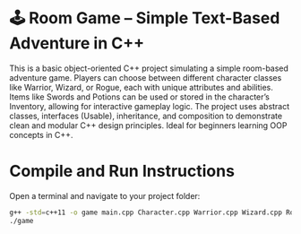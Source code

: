 # 🕹️ Room Game – Simple Text-Based Adventure in C++

This is a basic object-oriented C++ project simulating a simple room-based adventure game. Players can choose between different character classes like Warrior, Wizard, or Rogue, each with unique attributes and abilities. Items like Swords and Potions can be used or stored in the character’s Inventory, allowing for interactive gameplay logic. The project uses abstract classes, interfaces (Usable), inheritance, and composition to demonstrate clean and modular C++ design principles. Ideal for beginners learning OOP concepts in C++.

# Compile and Run Instructions 

Open a terminal and navigate to your project folder:

```bash
g++ -std=c++11 -o game main.cpp Character.cpp Warrior.cpp Wizard.cpp Rogue.cpp Inventory.cpp Item.cpp Potion.cpp Sword.cpp
./game  






